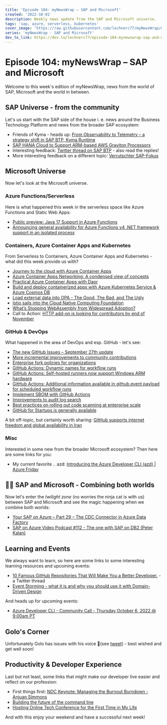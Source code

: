 ```yaml
---
title: 'Episode 104: myNewsWrap – SAP and Microsoft'
created: '2022-10-01'
description: Weekly news update from the SAP and Microsoft universe.
tags: 'sap, azure, serverless, kubernetes'
cover_image: 'https://raw.githubusercontent.com/lechnerc77/myNewsWrap/main/episodes/cover-images/episode104small.png'
series: 'myNewsWrap - SAP and Microsoft'
dev_to_link: https://dev.to/lechnerc77/episode-104-mynewswrap-sap-and-microsoft-568n
---
```


# Episode 104: myNewsWrap – SAP and Microsoft

Welcome to this week's edition of myNewsWrap, news from the world of SAP, Microsoft and the world in between.

## SAP Universe - from the community

Let's us start with the SAP side of the house i. e. news around the Business Technology Platform and news from the broader SAP ecosystem:

* Friends of Kyma - heads up: [From Observability to Telemetry – a strategy shift in SAP BTP, Kyma Runtime](https://blogs.sap.com/2022/09/25/from-observability-to-telemetry-a-strategy-shift-in-sap-btp-kyma-runtime/)
* [SAP HANA Cloud to Support ARM-based AWS Graviton Processors](https://blogs.sap.com/2022/09/30/sap-hana-cloud-to-support-arm-based-aws-graviton-processors/)
* Interesting feedback: [Twitter thread on SAP BTP](https://twitter.com/vobu/status/1574741786589011969?s=20&t=IMYpPIR6QQay0jPF0lzlLg) - also read the replies!
* More interesting feedback on a different topic: [Verrutschter SAP-Fokus](https://e-3.de/verrutschter-sap-fokus/)

## Microsoft Universe

Now let's look at the Microsoft universe.

### Azure Functions/Serverless

Here is what happened this week in the serverless space like Azure Functions and Static Web Apps:

* [Public preview: Java 17 Support in Azure Functions](https://azure.microsoft.com/updates/public-preview-java-17-support-in-azure-functions/?WT.mc_id=AZ-MVP-5004195)
* [Announcing general availability for Azure Functions v4 .NET framework support in an isolated process](https://techcommunity.microsoft.com/t5/apps-on-azure-blog/announcing-general-availability-for-azure-functions-v4-net/ba-p/3637605?WT.mc_id=AZ-MVP-5004195)

### Containers, Azure Container Apps and Kubernetes

From Serverless to Containers, Azure Container Apps and Kubernetes - what did this week provide us with?

* [Journey to the cloud with Azure Container Apps](https://techcommunity.microsoft.com/t5/apps-on-azure-blog/journey-to-the-cloud-with-azure-container-apps/ba-p/3622609?WT.mc_id=AZ-MVP-5004195)
* [Azure Container Apps Networking: A condensed view of concepts](https://techcommunity.microsoft.com/t5/fasttrack-for-azure/azure-container-apps-networking-a-condensed-view-of-concepts/ba-p/3634304?WT.mc_id=AZ-MVP-5004195)
* [Practical Azure Container Apps with Dapr](https://dev.to/tjoudeh/practical-azure-container-apps-with-dapr-2hf2)
* [Build and deploy containerized apps with Azure Kubernetes Service & Azure Cosmos DB](https://devblogs.microsoft.com/cosmosdb/containerized-apps-aks-azure-cosmos-db/?WT.mc_id=AZ-MVP-5004195)
* [Load external data into OPA - The Good, The Bad, and The Ugly](https://www.permit.io/blog/load-external-data-into-opa)
* [Istio sails into the Cloud Native Computing Foundation](https://www.cncf.io/blog/2022/09/28/istio-sails-into-the-cloud-native-computing-foundation/)
* [What’s Stopping WebAssembly from Widespread Adoption?](https://thenewstack.io/whats-stopping-webassembly-from-widespread-adoption)
* Call to Action: [HTTP add-on is looking for contributors by end of November](https://keda.sh/blog/2022-09-27-http-add-on-is-on-hold/)

### GitHub & DevOps

What happened in the area of DevOps and esp. GitHub - let's see:

* [The new GitHub Issues – September 27th update](https://github.blog/changelog/2022-09-27-the-new-github-issues-september-27th-update/)
* [More incremental improvements to community contributions](https://github.blog/changelog/2022-09-28-more-incremental-improvements-to-community-contributions/)
* [Enterprise fork policies for organizations](https://github.blog/changelog/2022-09-27-enterprise-fork-policies-for-organizations/)
* [GitHub Actions: Dynamic names for workflow runs](https://github.blog/changelog/2022-09-26-github-actions-dynamic-names-for-workflow-runs/)
* [GitHub Actions: Self-hosted runners now support Windows ARM hardware](https://github.blog/changelog/2022-09-28-github-actions-self-hosted-runners-now-support-windows-arm-hardware/)
* [GitHub Actions: Additional information available in github.event payload for scheduled workflow runs](https://github.blog/changelog/2022-09-27-github-actions-additional-information-available-in-github-event-payload-for-scheduled-workflow-runs/)
* [Implement SBOM with GitHub Actions](https://ceteongvanness.wordpress.com/2022/09/25/implement-sbom-with-github-action/)
* [Improvements to audit log search](https://github.blog/changelog/2022-09-26-improvements-to-audit-log-search/)
* [Best practices on rolling out code scanning at enterprise scale](https://github.blog/2022-09-28-best-practices-on-rolling-out-code-scanning-at-enterprise-scale/)
* [GitHub for Startups is generally available](https://github.blog/2022-09-22-github-for-startups-is-generally-available/)

A bit off-topic, but certainly worth sharing: [GitHub supports internet freedom and global availability in Iran](https://github.blog/2022-09-29-github-supports-internet-freedom-and-global-availability-in-iran/)

### Misc

Interested in some new from the broader Microsoft ecosystem? Then here are some links for you:

* My current favorite .. azd: [Introducing the Azure Developer CLI (azd) | Azure Friday](https://youtu.be/VTk-FhJyo7s)

## 🐱‍👤 SAP and Microsoft - Combining both worlds

Now let's enter the _twilight zone_ (no worries the ninja cat is with us) between SAP and Microsoft and see the magic happening when we combine both worlds:

* [Your SAP on Azure – Part 29 – The CDC Connector in Azure Data Factory](https://blogs.sap.com/2022/09/30/your-sap-on-azure-part-29-the-cdc-connector-in-azure-data-factory/)
* [SAP on Azure Video Podcast #112 - The one with SAP on DB2 (Peter Kalan)](https://youtu.be/aKs2wK_ZH5g)

## Learning and Events

We always want to learn, so here are some links to some interesting learning resources and upcoming events:

* [10 Famous GitHub Repositories That Will Make You a Better Developer.](https://twitter.com/reactive_dude/status/1573711110989139968?s=20&t=61kzqUxZg6uTj5OhwJ2AjQ) - a Twitter thread
* [Event Storming - what it is and why you should use it with Domain-Driven Design](https://youtu.be/7LFxWgfJEeI)

And heads up for upcoming events:

* [Azure Developer CLI - Community Call - Thursday October 6, 2022 @ 9:00am PT](https://github.com/Azure/azure-dev/discussions/758)

## Golo's Corner

Unfortunately Golo has issues with his voice 🤒(see [tweet](https://twitter.com/goloroden/status/1568943050029953025?s=20&t=LcU-_bEuUdtG-mjP6dWyHw)) - best wished and get well soon!

## Productivity & Developer Experience

Last but not least, some links that might make our developer live easier and reflect on our profession:

* First things first: [NDC Keynote: Managing the Burnout Burndown - Anjuan Simmons](https://youtu.be/yl41A7UVrPE)
* [Building the future of the command line](https://github.com/readme/featured/future-of-the-command-line)
* [Hosting Online Tech Conference for the First Time in My Life](https://beatrixcendana.medium.com/hosting-online-tech-conference-for-the-first-time-in-my-life-e7f0511589a3)

And with this enjoy your weekend and have a successful next week!
